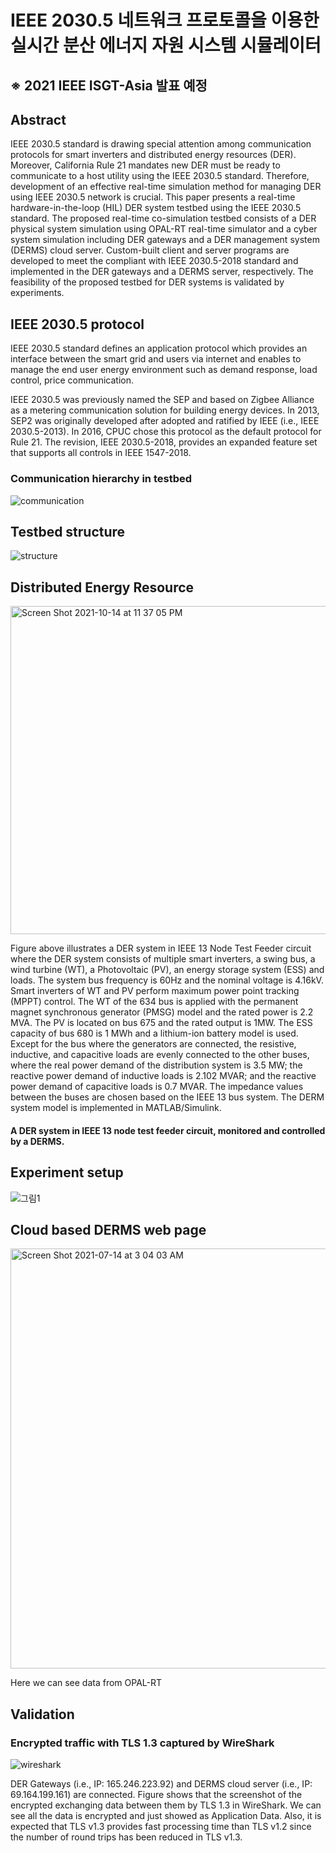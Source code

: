 # IEEE 2030.5 네트워크 프로토콜을 이용한 실시간 분산 에너지 자원 시스템 시뮬레이터

## ※ 2021 IEEE ISGT-Asia 발표 예정



## Abstract

IEEE 2030.5 standard is drawing special attention among communication protocols for smart inverters and distributed energy resources (DER). Moreover, California Rule 21 mandates new DER must be ready to communicate to a host utility using the IEEE 2030.5 standard. Therefore, development of an effective real-time simulation method for managing DER using IEEE 2030.5 network is crucial. This paper presents a real-time hardware-in-the-loop (HIL) DER system testbed using the IEEE 2030.5 standard. The proposed real-time co-simulation testbed consists of a DER physical system simulation using OPAL-RT real-time simulator and a cyber system simulation including DER gateways and a DER management system (DERMS) cloud server. Custom-built client and server programs are developed to meet the compliant with IEEE 2030.5-2018 standard and implemented in the DER gateways and a DERMS server, respectively. The feasibility of the proposed testbed for DER systems is validated by experiments.


## IEEE 2030.5 protocol

IEEE 2030.5 standard defines an application protocol which provides an interface between the smart grid and users via internet and enables to manage the end user energy environment such as demand response, load control, price communication.

IEEE 2030.5 was previously named the SEP and based on Zigbee Alliance as a metering communication solution for building energy devices. In 2013, SEP2 was originally developed after adopted and ratified by IEEE (i.e., IEEE 2030.5-2013). In 2016, CPUC chose this protocol as the default protocol for Rule 21. The revision, IEEE 2030.5-2018, provides an expanded feature set that supports all controls in IEEE 1547-2018.


### Communication hierarchy in testbed
![communication](https://user-images.githubusercontent.com/88572107/136975957-fd81d82d-e3c4-4a32-a486-984ca7fd19b6.PNG)


## Testbed structure

![structure](https://user-images.githubusercontent.com/88572107/136767866-10c6db9c-9457-4429-b6e2-257c09f34f43.png)

## Distributed Energy Resource

<img width="525" alt="Screen Shot 2021-10-14 at 11 37 05 PM" src="https://user-images.githubusercontent.com/88572107/137339582-03409680-eb43-4978-bb1c-5418ed92fa75.png">

Figure above illustrates a DER system in IEEE 13 Node Test Feeder circuit where the DER system consists of multiple smart inverters, a swing bus, a wind turbine (WT), a Photovoltaic (PV), an energy storage system (ESS) and loads. The system bus frequency is 60Hz and the nominal voltage is 4.16kV. Smart inverters of WT and PV perform maximum power point tracking (MPPT) control. The WT of the 634 bus is applied with the permanent magnet synchronous generator (PMSG) model and the rated power is 2.2 MVA. The PV is located on bus 675 and the rated output is 1MW. The ESS capacity of bus 680 is 1 MWh and a lithium-ion battery model is used. Except for the bus where the generators are connected, the resistive, inductive, and capacitive loads are evenly connected to the other buses, where the real power demand of the distribution system is 3.5 MW; the reactive power demand of inductive loads is 2.102 MVAR; and the reactive power demand of capacitive loads is 0.7 MVAR. The impedance values between the buses are chosen based on the IEEE 13 bus system. The DERM system model is implemented in MATLAB/Simulink. 



#### A DER system in IEEE 13 node test feeder circuit, monitored and controlled by a DERMS.

## Experiment setup

![그림1](https://user-images.githubusercontent.com/88572107/136767642-f89d0e36-ef7c-4940-b5bd-88fe5a106b75.png)

## Cloud based DERMS web page

<img width="672" alt="Screen Shot 2021-07-14 at 3 04 03 AM" src="https://user-images.githubusercontent.com/88572107/137153104-f471fd73-78dc-4fea-a65f-4fdf1f4e1a3f.png">

Here we can see data from OPAL-RT

## Validation

### Encrypted traffic with TLS 1.3 captured by WireShark

![wireshark](https://user-images.githubusercontent.com/88572107/137153324-4e37f9be-f4df-4cab-ad39-8cca0fe715c2.png)


DER Gateways (i.e., IP: 165.246.223.92) and DERMS cloud server (i.e., IP: 69.164.199.161) are connected. Figure shows that the screenshot of the encrypted exchanging data between them by TLS 1.3 in WireShark. We can see all the data is encrypted and just showed as Application Data. Also, it is expected that TLS v1.3 provides fast processing time than TLS v1.2 since the number of round trips has been reduced in TLS v1.3.
